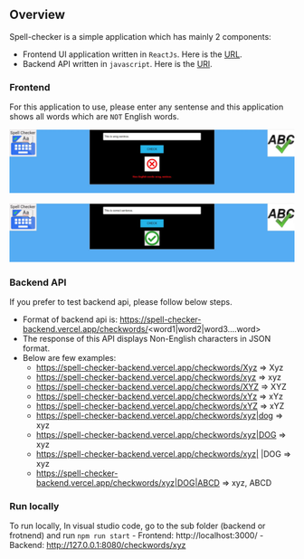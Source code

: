 ## Overview

Spell-checker is a simple application which has mainly 2 components:
- Frontend UI application written in `ReactJs`. Here is the [URL](https://spell-checker-ui.vercel.app/).
- Backend API written in `javascript`. Here is the [URl](https://spell-checker-backend.vercel.app/checkwords).

### Frontend

For this application to use, please enter any sentense and this application shows all words which are `NOT` English words.

![Wrong](./images/wrong.png)


![Correct](./images/correct.png)

### Backend API

If you prefer to test backend api, please follow below steps.

- Format of backend api is: https://spell-checker-backend.vercel.app/checkwords/<word1|word2|word3....word>
- The response of this API displays Non-English characters in JSON format.
- Below are few examples:
	- https://spell-checker-backend.vercel.app/checkwords/Xyz  => Xyz 
	- https://spell-checker-backend.vercel.app/checkwords/xyz => xyz
	- https://spell-checker-backend.vercel.app/checkwords/XYZ => XYZ
	- https://spell-checker-backend.vercel.app/checkwords/xYz => xYz
	- https://spell-checker-backend.vercel.app/checkwords/xYZ => xYZ
	- https://spell-checker-backend.vercel.app/checkwords/xyz|dog => xyz
	- https://spell-checker-backend.vercel.app/checkwords/xyz|DOG => xyz
	- https://spell-checker-backend.vercel.app/checkwords/xyz| |DOG => xyz
	- https://spell-checker-backend.vercel.app/checkwords/xyz|DOG|ABCD => xyz, ABCD

### Run locally

To run locally, In visual studio code, go to the sub folder (backend or frotnend) and run `npm run start`
	- Frontend: http://localhost:3000/
	- Backend: http://127.0.0.1:8080/checkwords/xyz
